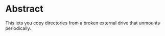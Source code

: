 # Abstract

This lets you copy directories from a broken external drive that unmounts periodically.
